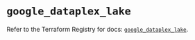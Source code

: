 # `google_dataplex_lake`

Refer to the Terraform Registry for docs: [`google_dataplex_lake`](https://registry.terraform.io/providers/hashicorp/google/5.29.0/docs/resources/dataplex_lake).
